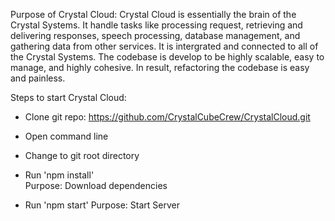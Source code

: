 Purpose of Crystal Cloud: 
    Crystal Cloud is essentially the brain of the Crystal Systems. It handle tasks like processing request, retrieving and delivering responses, speech processing, database management, and gathering data from other services. It is intergrated and connected to all of the Crystal Systems. The codebase is develop to be highly scalable, easy to manage, and highly cohesive. In result, refactoring the codebase is easy and painless.  

Steps to start Crystal Cloud:
- Clone git repo:
    https://github.com/CrystalCubeCrew/CrystalCloud.git

- Open command line

- Change to git root directory 

- Run 'npm install'  
    Purpose: Download dependencies

- Run 'npm start'
    Purpose: Start Server 